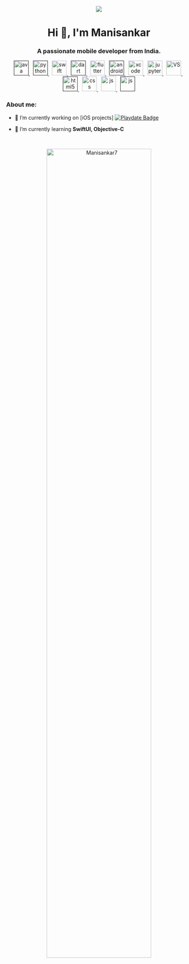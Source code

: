 <div id="header" align="center">
  <img src="https://media.giphy.com/media/3kPDmoWdBpQPNhCnUG/giphy.gif"  />
</div>


<h1 align="center">Hi 👋, I'm Manisankar</h1>
<h3 align="center">A passionate mobile developer from India.</h3>


<p align="center"> 
  
 
 <a href="" target="_blank" rel="noreferrer"> 
     <img src="https://cdn.jsdelivr.net/gh/devicons/devicon/icons/java/java-original.svg" alt="java" width="40" height="40"/> 
  </a>&nbsp;
   <a href="" target="_blank" rel="noreferrer"> 
     <img src="https://cdn.jsdelivr.net/gh/devicons/devicon/icons/python/python-original.svg" alt="python" width="40" height="40"/> 
  </a>&nbsp;         
  <a href="https://developer.apple.com/swift/" target="_blank" rel="noreferrer">
    <img src="https://cdn.jsdelivr.net/gh/devicons/devicon/icons/swift/swift-original.svg"  alt="swift" width="40" height="40"/>
  </a>&nbsp;
  <a href="" target="_blank" rel="noreferrer"> 
    <img src="https://cdn.jsdelivr.net/gh/devicons/devicon/icons/dart/dart-original.svg" alt="dart" width="40" height="40"/> 
  </a>&nbsp;
  <a href="https://flutter.dev" target="_blank" rel="noreferrer"> 
    <img src="https://www.vectorlogo.zone/logos/flutterio/flutterio-icon.svg" alt="flutter" width="40" height="40"/> 
  </a> &nbsp;
  <a href="" target="_blank" rel="noreferrer"> 
          <img src="https://cdn.jsdelivr.net/gh/devicons/devicon/icons/androidstudio/androidstudio-original.svg" 
           alt="android" width="40" height="40"/> 
  </a>&nbsp;
  <a href="https://www.w3.org/html/" target="_blank" rel="noreferrer"> 
    <img src="https://cdn.jsdelivr.net/gh/devicons/devicon/icons/xcode/xcode-original.svg" alt="xcode" width="40" height="40"/>
  </a> &nbsp;
  <a href="https://jupyter.org/" target="_blank" rel="noreferrer">
    <img src="https://cdn.jsdelivr.net/gh/devicons/devicon/icons/jupyter/jupyter-original-wordmark.svg" alt="jupyter notes" width="40" height="40"/>
  </a>&nbsp;
  <a href="https://code.visualstudio.com/" target="_blank" rel="noreferrer">
  <img src="https://cdn.jsdelivr.net/gh/devicons/devicon/icons/vscode/vscode-original.svg" alt="VS" width="40" height="40"/>
  </a>&nbsp;
  <a href="" target="_blank" rel="noreferrer"> 
   <img src="https://cdn.jsdelivr.net/gh/devicons/devicon/icons/html5/html5-original.svg" alt="html5" width="40" height="40"/> 
  </a>&nbsp; 
  <a href="https://developer.mozilla.org/en-US/docs/Web/css" target="_blank" rel="noreferrer">
    <img src="https://cdn.jsdelivr.net/gh/devicons/devicon/icons/css3/css3-original.svg"  alt="css" width="40" height="40"/>      
  </a>&nbsp;
  <a href="https://developer.mozilla.org/en-US/docs/Web/JavaScript" target="_blank" rel="noreferrer">
    <img src="https://cdn.jsdelivr.net/gh/devicons/devicon/icons/javascript/javascript-original.svg"  alt="js" width="40" height="40"/>      
  </a>&nbsp;        
  <a href="" target="_blank" rel="noreferrer">
    <img src="https://cdn.jsdelivr.net/gh/devicons/devicon/icons/firebase/firebase-plain.svg"    alt="js" width="40" height="40"/>      
  </a>  
            
  </p>


<h3 align="left">About me:</h3>

- 🔭 I’m currently working on [iOS projects]  <a href="https://apps.apple.com/in/app/playdate-secure-family-chat/id1592518146" target="blank"><img src="https://img.shields.io/badge/P-Playdate-blue" alt="Playdate Badge"/><a/>

- 🌱 I’m currently learning **SwiftUI, Objective-C**


<br>

<p align="center"><img align="center" src="https://github-readme-stats.vercel.app/api?username=Manisankar7&show_icons=true&theme=radical" alt="Manisankar7" width="75%"/></p>
